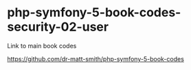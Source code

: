 # php-symfony-5-book-codes-security-02-user


Link to main book codes

https://github.com/dr-matt-smith/php-symfony-5-book-codes
